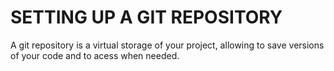 
# SETTING UP A GIT REPOSITORY  

A git repository is a virtual storage of your project, allowing to save versions of your code and to acess when needed.

